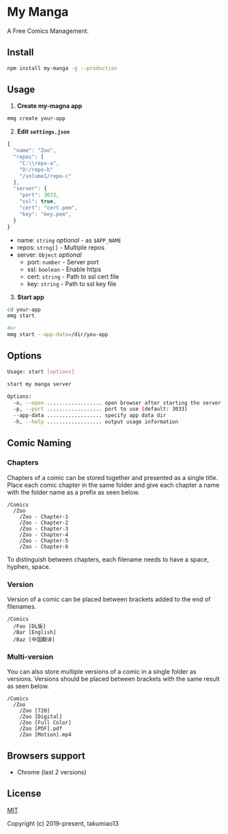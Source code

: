 My Manga
========

A Free Comics Management.

## Install

```bash
npm install my-manga -g --production
```

## Usage

1. **Create my-magna app**

```bash
mmg create your-app
```

2. **Edit `settings.json`**

```js
{
  "name": "Zoo",
  "repos": [
    "C:\\repo-a",
    "D:/repo-b"
    "/volume1/repo-c"
  ],
  "server": {
    "port": 3033,
    "ssl": true,
    "cert": "cert.pem",
    "key": "key.pem",
  }
}
```
- name: `string` _optional_ - as `$APP_NAME`
- repos: `strng[]` - Multiple repos
- server: `Object` _optional_
  - port: `number` - Server port
  - ssl: `boolean` - Enable https
  - cert: `string` - Path to ssl cert file
  - key: `string` - Path to ssl key file

3. **Start app**
```bash
cd your-app
mmg start

#or
mmg start --app-data=/dir/you-app
```

## Options

```bash
Usage: start [options]

start my manga server

Options:
  -o, --open .................. open browser after starting the server
  -p, --port .................. port to use (default: 3033)
  --app-data .................. specify app data dir
  -h, --help .................. output usage information
```

## Comic Naming

### Chapters

Chapters of a comic can be stored together and presented as a single title. Place each comic chapter in the same folder and give each chapter a name with the folder name as a prefix as seen below.

```
/Comics
  /Zoo
    /Zoo - Chapter-1
    /Zoo - Chapter-2
    /Zoo - Chapter-3
    /Zoo - Chapter-4
    /Zoo - Chapter-5
    /Zoo - Chapter-6
```

To distinguish between chapters, each filename needs to have a space, hyphen, space.


### Version

Version of a comic can be placed between brackets added to the end of filenames.

```
/Comics
  /Foo [DL版]
  /Bar [English]
  /Baz [中国翻译]
```

### Multi-version

You can also store multiple versions of a comic in a single folder as versions. 
Versions should be placed between brackets with the same result as seen below.

```
/Comics
  /Zoo
    /Zoo [720]
    /Zoo [Digital]
    /Zoo [Full Color]
    /Zoo [PDF].pdf
    /Zoo [Motion].mp4
```

## Browsers support
- Chrome (last 2 versions)


## License

[MIT](http://opensource.org/licenses/MIT)

Copyright (c) 2019-present, takumiao13